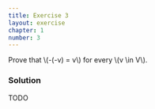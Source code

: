 ```yaml
---
title: Exercise 3
layout: exercise
chapter: 1
number: 3
---
```


Prove that \\(-(-v) = v\\) for every \\(v \in V\\).

### Solution

TODO
